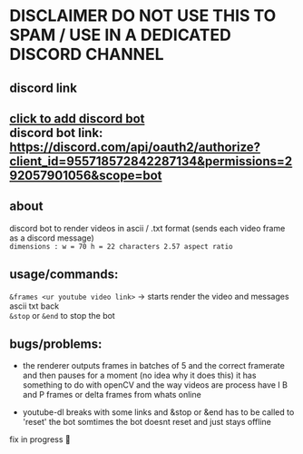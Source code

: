 # DISCLAIMER DO NOT USE THIS TO SPAM / USE IN A DEDICATED DISCORD CHANNEL  

## discord link  
[click to add discord bot](https://discord.com/api/oauth2/authorize?client_id=955718572842287134&permissions=292057901056&scope=bot)  
discord bot link: https://discord.com/api/oauth2/authorize?client_id=955718572842287134&permissions=292057901056&scope=bot  
---
## about
discord bot to render videos in ascii / .txt format (sends each video frame as a discord message)  
`dimensions : w = 70 h = 22 characters 2.57 aspect ratio`  


## usage/commands:
`&frames <ur youtube video link>` -> starts render the video and messages ascii txt back  
`&stop` or `&end` to stop the bot  

## bugs/problems:
- the renderer outputs frames in batches of 5 and the correct framerate and then pauses for a moment (no idea why it does this)
it has something to do with openCV and the way videos are process have I B and P frames or delta frames from whats online  

- youtube-dl breaks with some links and &stop or &end has to be called to 'reset' the bot
somtimes the bot doesnt reset and just stays offline  

fix in progress :purple_heart:  
